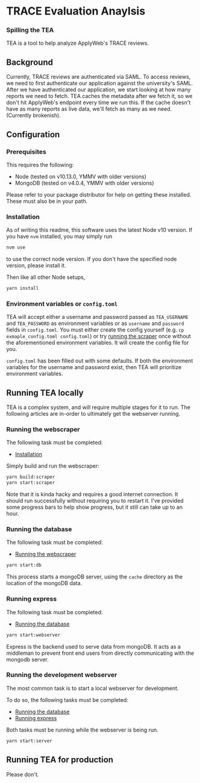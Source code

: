# TRACE Evaluation Anaylsis
### Spilling the TEA

TEA is a tool to help analyze ApplyWeb's TRACE reviews.

## Background

Currently, TRACE reviews are authenticated via SAML. To access reviews, we need to first authenticate our application against the university's SAML. After we have authenticated our application, we start looking at how many reports we need to fetch. TEA caches the metadata after we fetch it, so we don't hit ApplyWeb's endpoint every time we run this. If the cache doesn't have as many reports as live data, we'll fetch as many as we need. (Currently brokenish).

## Configuration

### Prerequisites

This requires the following:
- Node (tested on v10.13.0, YMMV with older versions)
- MongoDB (tested on v4.0.4, YMMV with older versions)

Please refer to your package distributor for help on getting these installed. These must also be in your path.

### Installation

As of writing this readme, this software uses the latest Node v10 version. If you have `nvm` installed, you may simply run
```bash
nvm use
```
to use the correct node version. If you don't have the specified node version, please install it.

Then like all other Node setups,
```bash
yarn install
```

### Environment variables or `config.toml`

TEA will accept either a username and password passed as `TEA_USERNAME` and `TEA_PASSWORD` as environment variables or as `username` and `password` fields in `config.toml`. You must either create the config yourself (e.g. `cp exmaple_config.toml config.toml`) or try [running the scraper](#running-the-webscraper) once without the aforementioned environment variables. It will create the config file for you.

`config.toml` has been filled out with some defaults. If both the environment variables for the username and password exist, then TEA will prioritize environment variables.


## Running TEA locally

TEA is a complex system, and will require multiple stages for it to run.
The following articles are in-order to ultimately get the webserver running.

### Running the webscraper
The following task must be completed:
 - [Installation](#installation)

Simply build and run the webscraper:
```bash
yarn build:scraper
yarn start:scraper
```

Note that it is kinda hacky and requires a good internet connection. It should run successfully without requiring you to restart it. I've provided some progress bars to help show progress, but it still can take up to an hour.

### Running the database
The following task must be completed:
 - [Running the webscraper](#running-the-webscraper)

```bash
yarn start:db
```

This process starts a mongoDB server, using the `cache` directory as the location of the mongoDB data.

### Running express
The following task must be completed:
 - [Running the database](#running-the-database)

```bash
yarn start:webserver
```

Express is the backend used to serve data from mongoDB. It acts as a middleman to prevent front end users from directly communicating with the mongodb server.

### Running the development webserver
The most common task is to start a local webserver for development.

To do so, the following tasks must be completed:
 - [Running the database](#running-the-database)
 - [Running express](#running-express)

Both tasks must be running while the webserver is being run.

```bash
yarn start:server
```

## Running TEA for production

Please don't.
